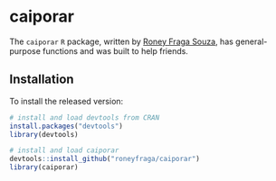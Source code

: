 
<!-- README.md is generated from README.Rmd. Please edit that file -->

# caiporar

<!-- 
badges: start 
badges: end 
-->

The `caiporar` `R` package, written by [Roney Fraga
Souza](http://roneyfraga.com), has general-purpose functions and was
built to help friends.

## Installation

To install the released version:

``` r
# install and load devtools from CRAN
install.packages("devtools")
library(devtools)

# install and load caiporar
devtools::install_github("roneyfraga/caiporar")
library(caiporar)
```
